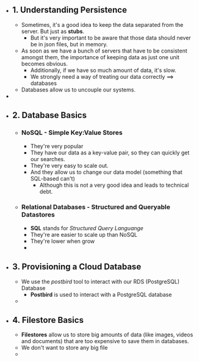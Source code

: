 - ## 1. Understanding Persistence
	- Sometimes, it's a good idea to keep the data separated from the server. But just as **stubs**.
		- But it's very important to be aware that those data should never be in json files, but in memory.
	- As soon as we have a bunch of servers that have to be consistent amongst them, the importance of keeping data as just one unit becomes obvious.
		- Additionally, if we have so much amount of data, it's slow.
		- We strongly need a way of treating our data correctly ==> databases
	- Databases allow us to uncouple our systems.
-
- ## 2. Database Basics
	- ### NoSQL - Simple Key:Value Stores
		- They're very popular
		- They have our data as a key-value pair, so they can quickly get our searches.
		- They're very easy to scale out.
		- And they allow us to change our data model (something that SQL-based can't)
			- Although this is not a very good idea and leads to technical debt.
	- ### Relational Databases - Structured and Queryable Datastores
		- **SQL** stands for *Structured Query Languange*
		- They're are easier to scale up than NoSQL
		- They're lower when grow
		-
- ## 3. Provisioning a Cloud Database
	- We use the *postbird* tool to interact with our RDS (PostgreSQL) Database
		- **Postbird** is used to interact with a PostgreSQL database
	-
- ## 4. Filestore Basics
	- **Filestores** allow us to store big amounts of data (like images, videos and documents) that are too expensive to save them in databases.
	- We don't want to store any big file
	-